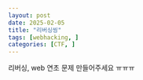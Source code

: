 ```yaml
---
layout: post
date: 2025-02-05
title: "리버싱씽"
tags: [webhacking, ]
categories: [CTF, ]
---
```


리버싱, web 연초 문제 만들어주세요 ㅠㅠㅠ

